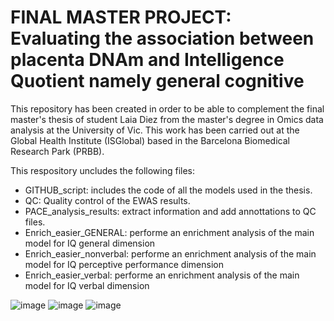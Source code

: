 # FINAL MASTER PROJECT: Evaluating the association between placenta DNAm and Intelligence Quotient namely general cognitive
This repository has been created in order to be able to complement the final master's thesis of student Laia Diez from the master's degree in Omics data analysis at the University of Vic.
This work has been carried out at the Global Health Institute (ISGlobal) based in the Barcelona Biomedical Research Park (PRBB).

This respository uncludes the following files:
- GITHUB_script: includes the code of all the models used in the thesis. 
- QC: Quality control of the EWAS results.
- PACE_analysis_results: extract information and add annottations to QC files.
- Enrich_easier_GENERAL: performe an enrichment analysis of the main model for IQ general dimension
- Enrich_easier_nonverbal: performe an enrichment analysis of the main model for IQ perceptive performance dimension
- Enrich_easier_verbal: performe an enrichment analysis of the main model for IQ verbal dimension








![image](https://user-images.githubusercontent.com/101817007/188262153-f984034c-eea1-47e8-a465-ee1a9ab1f90f.png)
![image](https://user-images.githubusercontent.com/101817007/188262256-ef3916d5-ebaf-4a7f-8858-278c586552db.png)
![image](https://user-images.githubusercontent.com/101817007/188262411-438db548-0bfa-4621-b2fa-54ca18eb29a5.png)

